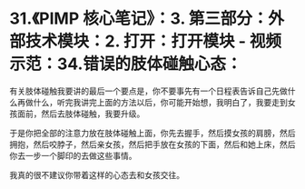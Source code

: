 # 31.《PIMP 核心笔记》：3. 第三部分：外部技术模块：2. 打开：打开模块 - 视频示范：34.错误的肢体碰触心态：

有关肢体碰触我要讲的最后一个要点是，你不要事先有一个日程表告诉自己先做什么再做什么，听完我讲完上面的方法以后，你可能开始想，我明白了，我要走到女孩面前，然后去肢体碰触，我要升级。

于是你把全部的注意力放在肢体碰触上面，你先去握手，然后摸女孩的肩膀，然后拥抱，然后咬脖子，然后亲女孩，然后把手放在女孩的下面，然后和她上床，然后你去一步一个脚印的去做这些事情。

我真的很不建议你带着这样的心态去和女孩交往。